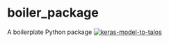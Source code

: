 # boiler_package
A boilerplate Python package
<a href="https://ibb.co/G2MjYnY"><img src="https://i.ibb.co/hWdvQLQ/keras-model-to-talos.gif" alt="keras-model-to-talos" border="0"></a>
